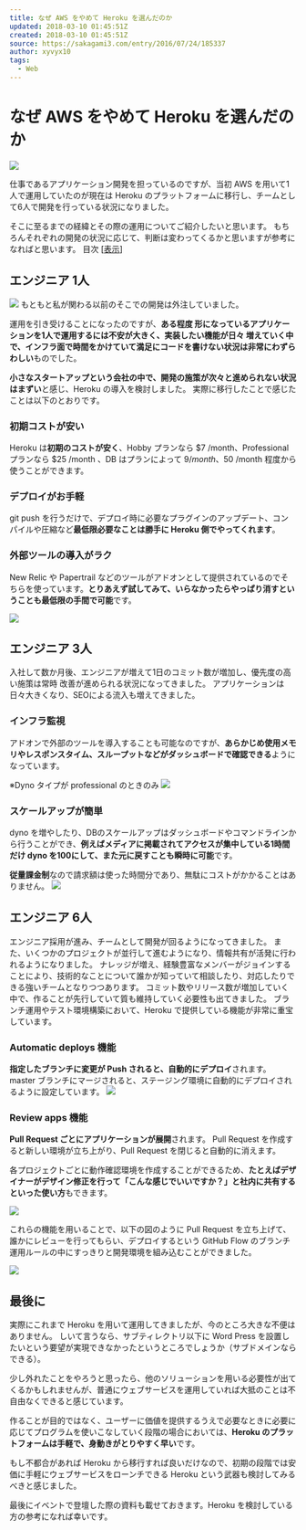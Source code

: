 ```yaml
---
title: なぜ AWS をやめて Heroku を選んだのか
updated: 2018-03-10 01:45:51Z
created: 2018-03-10 01:45:51Z
source: https://sakagami3.com/entry/2016/07/24/185337
author: xyvyx10
tags:
  - Web
---
```


# なぜ AWS をやめて Heroku を選んだのか

![](../_resources/46aac049a996820a31a7cfcc7f29c41c.png)

仕事であるアプリケーション開発を担っているのですが、当初 AWS を用いて1人で運用していたのが現在は Heroku のプラットフォームに移行し、チームとして6人で開発を行っている状況になりました。

そこに至るまでの経緯とその際の運用についてご紹介したいと思います。
もちろんそれぞれの開発の状況に応じて、判断は変わってくるかと思いますが参考になればと思います。
目次 [[表示](https://sakagami3.com/entry/2016/07/24/185337#)]

## エンジニア 1人

![](../_resources/be298a5a262c8a538df031979e338ad4.jpg)
もともと私が関わる以前のそこでの開発は外注していました。

運用を引き受けることになったのですが、**ある程度 形になっているアプリケーションを1人で運用するには不安が大きく、実装したい機能が日々 増えていく中で、インフラ面で時間をかけていて満足にコードを書けない状況は非常にわずらわしい**ものでした。

**小さなスタートアップという会社の中で、開発の施策が次々と進められない状況はまずい**と感じ、Heroku の導入を検討しました。
実際に移行したことで感じたことは以下のとおりです。

### 初期コストが安い

Heroku は**初期のコストが安く**、Hobby プランなら $7 /month、Professional プランなら $25 /month 、DB はプランによって $9 /month、$50 /month 程度から使うことができます。

### デプロイがお手軽

git push を行うだけで、デプロイ時に必要なプラグインのアップデート、コンパイルや圧縮など**最低限必要なことは勝手に Heroku 側でやってくれます**。

### 外部ツールの導入がラク

New Relic や Papertrail などのツールがアドオンとして提供されているのでそちらを使っています。**とりあえず試してみて、いらなかったらやっぱり消すということも最低限の手間で可能**です。

![](../_resources/58adea18c8cad76a38f2b170ac481d47.jpg)

## エンジニア 3人

入社して数か月後、エンジニアが増えて1日のコミット数が増加し、優先度の高い施策は常時 改善が進められる状況になってきました。
アプリケーションは日々大きくなり、SEOによる流入も増えてきました。

### インフラ監視

アドオンで外部のツールを導入することも可能なのですが、**あらかじめ使用メモリやレスポンスタイム、スループットなどがダッシュボードで確認できる**ようになっています。

※Dyno タイプが professional のときのみ
![](../_resources/598d6d6d1eabaa2f93ce16f01d1e4e0d.jpg)

### スケールアップが簡単

dyno を増やしたり、DBのスケールアップはダッシュボードやコマンドラインから行うことができ、**例えばメディアに掲載されてアクセスが集中している1時間だけ dyno を100にして、また元に戻すことも瞬時に可能**です。

**従量課金制**なので請求額は使った時間分であり、無駄にコストがかかることはありません。
![](../_resources/ef4a6a08bf66886c216a61145a20bc33.jpg)

## エンジニア 6人

エンジニア採用が進み、チームとして開発が回るようになってきました。
また、いくつかのプロジェクトが並行して進むようになり、情報共有が活発に行われるようになりました。
ナレッジが増え、経験豊富なメンバーがジョインすることにより、技術的なことについて誰かが知っていて相談したり、対応したりできる強いチームとなりつつあります。
コミット数やリリース数が増加していく中で、作ることが先行していて質も維持していく必要性も出てきました。
ブランチ運用やテスト環境構築において、Heroku で提供している機能が非常に重宝しています。

### Automatic deploys 機能

**指定したブランチに変更が Push されると、自動的にデプロイ**されます。
master ブランチにマージされると、ステージング環境に自動的にデプロイされるように設定しています。
![](../_resources/990c90b149dc18fd9001346ab7b950f0.jpg)

### Review apps 機能

**Pull Request ごとにアプリケーションが展開**されます。
Pull Request を作成すると新しい環境が立ち上がり、Pull Request を閉じると自動的に消えます。

各プロジェクトごとに動作確認環境を作成することができるため、**たとえばデザイナーがデザイン修正を行って「こんな感じでいいですか？」と社内に共有するといった使い方**もできます。

![](../_resources/a521d4326f92b35472809fd73456ffab.jpg)

これらの機能を用いることで、以下の図のように Pull Request を立ち上げて、誰かにレビューを行ってもらい、デプロイするという GitHub Flow のブランチ運用ルールの中にすっきりと開発環境を組み込むことができました。

![](../_resources/09f49bb91ac2f6195d97ae947097cdb4.jpg)

## 最後に

実際にこれまで Heroku を用いて運用してきましたが、今のところ大きな不便はありません。
しいて言うなら、サブティレクトリ以下に Word Press を設置したいという要望が実現できなかったというところでしょうか（サブドメインならできる）。

少し外れたことをやろうと思ったら、他のソリューションを用いる必要性が出てくるかもしれませんが、普通にウェブサービスを運用していれば大抵のことは不自由なくできると感じています。

作ることが目的ではなく、ユーザーに価値を提供するうえで必要なときに必要に応じてプログラムを使いこなしていく段階の場合においては、**Heroku のプラットフォームは手軽で、身動きがとりやすく早い**です。

もし不都合があれば Heroku から移行すれば良いだけなので、初期の段階では安価に手軽にウェブサービスをローンチできる Heroku という武器も検討してみるべきと感じました。

最後にイベントで登壇した際の資料も載せておきます。Heroku を検討している方の参考になれば幸いです。